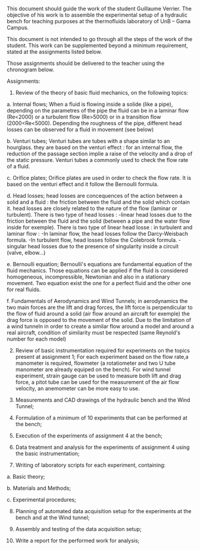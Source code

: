 This document should guide the work of the student Guillaume Verrier. The objective of his work is to assemble the experimental setup of a hydraulic bench for teaching purposes at the thermofluids laboratory of UnB – Gama Campus.

This document is not intended to go through all the steps of the work of the student. This work can be supplemented beyond a minimum requirement, stated at the assignments listed below.

Those assignments should be delivered to the teacher using the chronogram below.

Assignments:

1. Review of the theory of basic fluid mechanics, on the following topics:

  a. Internal flows;
  When a fluid is flowing inside a solide (like a pipe), depending on the parametres of the pipe the fluid can be in a laminar flow (Re<2000) or a turbulent flow (Re>5000) or in a transition flow (2000<Re<5000). Depending the roughness of the pipe, different head losses can be observed for a fluid in movement (see below)
  
  b. Venturi tubes;
    Venturi tubes are tubes with a shape similar to an hourglass. they are based on the venturi effect : for an internal flow, the reduction of the passage section implie a raise of the velocity and a drop of the static pressure. Venturi tubes a commonly used to check the flow rate of a fluid.
  
  c. Orifice plates;
    Orifice plates are used in order to check the flow rate. It is based on the venturi effect and it follow the Bernoulli formula.
  
  d. Head losses;
    head losses are concequences of the action between a solid and a fluid : the friction between the fluid and the solid which contain it. head losses are closely related to the nature of the flow (laminar or turbulent). There is two type of head losses : 
    -linear head losses due to the friction between the fluid and the solid (between a pipe and the water flow inside for exemple). There is two type of linear head losse : in turbulent and laminar flow :
        -In laminar flow, the head losses follow the Darcy-Weisbach formula.
        -In turbulent flow, head losses follow the Colebrook formula.
    -singular head losses due to the presence of singularity inside a circuit (valve, elbow...) 
  
  e. Bernoulli equation;
    Bernoulli's equations are fundamental equation of the fluid mechanics. Those equations can be applied if the fluid is considered homogeneous, incompressible, Newtonian and also in a stationary movement. Two equation exist the one for a perfect fluid and the other one for real fluids. 
  
  f. Fundamentals of Aerodynamics and Wind Tunnels;
    in aerodynamics the two main forces are the lift and drag forces, the lift force is perpendicular to the flow of fluid        around a solid (air flow around an aircraft for exemple) the drag force is opposed to the movement of the solid. 
    Due to the limitation of a wind tunneln in order to create a similar flow around a model and around a real aircraft, condition of similarity must be respected (same Reynold's number for each model)

2.	Review of basic instrumentation required for experiments on the topics present at assignment 1;
  For each experiment based on the flow rate,a manometer is required, flowmeter (a rotatiometer and two U tube manometer are already equiped on the bench).
  For wind tunnel experiment, strain gauge can be used to measure both lift and drag force, a pitot tube can be used for the measurement of the air flow velocity, an anemometer can be more easy to use.

3.	Measurements and CAD drawings of the hydraulic bench and the Wind Tunnel;

4.	Formulation of a minimum of 10 experiments that can be performed at the bench;

5.	Execution of the experiments of assignment 4 at the bench;

6.	Data treatment and analysis for the experiments of assignment 4 using the basic instrumentation;

7.	Writing of laboratory scripts for each experiment, containing:

  a.	Basic theory;
  
  b.	Materials and Methods;
  
  c.	Experimental procedures;
  
8.	Planning of automated data acquisition setup for the experiments at the bench and at the Wind tunnel;

9.	Assembly and testing of the data acquisition setup;

10.	Write a report for the performed work for analysis;

